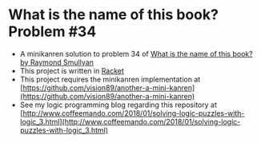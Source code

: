 # What is the name of this book?  Problem #34
* A minikanren solution to problem 34 of [What is the name of this book? by Raymond Smullyan](https://www.goodreads.com/book/show/493576.What_Is_the_Name_of_This_Book)
* This project is written in [Racket](https://racket-lang.org/)
* This project requires the minikanren implementation at [https://github.com/vision89/another-a-mini-kanren](https://github.com/vision89/another-a-mini-kanren)
* See my logic programming blog regarding this repository at [http://www.coffeemando.com/2018/01/solving-logic-puzzles-with-logic_3.html](http://www.coffeemando.com/2018/01/solving-logic-puzzles-with-logic_3.html)
